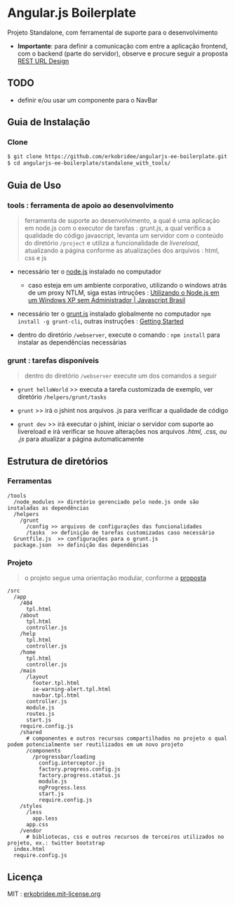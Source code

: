 # Angular.js Boilerplate

Projeto Standalone, com ferramental de suporte para o desenvolvimento

* **Importante**: para definir a comunicação com entre a aplicação frontend, com o backend (parte do servidor), observe e procure seguir a proposta [REST URL Design](https://gist.github.com/erkobridee/3868035)


## TODO

* definir e/ou usar um componente para o NavBar


## Guia de Instalação

### Clone

```bash
$ git clone https://github.com/erkobridee/angularjs-ee-boilerplate.git
$ cd angularjs-ee-boilerplate/standalone_with_tools/
```

## Guia de Uso

### tools : ferramenta de apoio ao desenvolvimento

> ferramenta de suporte ao desenvolvimento, a qual é uma aplicação em node.js com o executor de tarefas : grunt.js, a qual verifica a qualidade do código javascript, levanta um servidor com o conteúdo do diretório `/project` e utiliza a funcionalidade de *livereload*, atualizando a página conforme as atualizações dos arquivos : html, css e js

* necessário ter o [node.js](http://nodejs.org/) instalado no computador

  * caso esteja em um ambiente corporativo, utilizando o windows atrás de um proxy NTLM, siga estas intruções : [Utilizando o Node.js em um Windows XP sem Administrador | Javascript Brasil](http://javascriptbrasil.com/2012/11/19/utilizando-o-node-js-em-um-windows-xp-sem-administrador/)

* necessário ter o [grunt.js](http://gruntjs.com/) instalado globalmente no computador `npm install -g grunt-cli`, outras instruções : [Getting Started](http://gruntjs.com/getting-started)

* dentro do diretório `/webserver`, execute o comando :  `npm install` para instalar as dependências necessárias


### grunt : tarefas disponíveis

> dentro do diretório `/webserver` execute um dos comandos a seguir

* `grunt helloWorld` >> executa a tarefa customizada de exemplo, ver diretório `/helpers/grunt/tasks`

* `grunt` >> irá o jshint nos arquivos .js para verificar a qualidade de código

* `grunt dev` >> irá executar o jshint, iniciar o servidor com suporte ao livereload e irá verificar se houve alterações nos arquivos *.html, .css, ou .js* para atualizar a página automaticamente


## Estrutura de diretórios

### Ferramentas

```
/tools
  /node_modules >> diretório gerenciado pelo node.js onde são instaladas as dependências
  /helpers
    /grunt
      /config >> arquivos de configurações das funcionalidades 
      /tasks  >> definição de tarefas customizadas caso necessário
  Gruntfile.js  >> configurações para o grunt.js
  package.json  >> definição das dependências
```


### Projeto

> o projeto segue uma orientação modular, conforme a [proposta](https://gist.github.com/erkobridee/6933795#projeto-modular)

```
/src
  /app
    /404
      tpl.html
    /about
      tpl.html
      controller.js
    /help
      tpl.html
      controller.js
    /home
      tpl.html
      controller.js
    /main
      /layout
        footer.tpl.html
        ie-warning-alert.tpl.html
        navbar.tpl.html
      controller.js
      module.js
      routes.js
      start.js 
    require.config.js     
    /shared
      # componentes e outros recursos compartilhados no projeto o qual podem potencialmente ser reutilizados em um novo projeto
      /components
        /progressbar/loading
          config.interceptor.js
          factory.progress.config.js
          factory.progress.status.js
          module.js
          ngProgress.less
          start.js
          require.config.js
    /styles
      /less
        app.less
      app.css
    /vendor
      # bibliotecas, css e outros recursos de terceiros utilizados no projeto, ex.: twitter bootstrap  
  index.html
  require.config.js
```

## Licença

MIT : [erkobridee.mit-license.org](http://erkobridee.mit-license.org)
